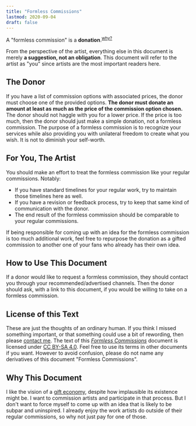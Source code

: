 ```yaml
---
title: "Formless Commissions"
lastmod: 2020-09-04
draft: false
---
```


A "formless commission" is a **donation**.<sup>[why?](#why-this-document)</sup>

From the perspective of the artist, everything else in this document is merely **a suggestion, not an obligation**.
This document will refer to the artist as "you" since artists are the most important readers here.

## The Donor

If you have a list of commission options with associated prices, the donor must choose one of the provided options.
**The donor must donate an amount at least as much as the price of the commission option chosen.**
The donor should not haggle with you for a lower price.
If the price is too much, then the donor should just make a simple donation, not a formless commission.
The purpose of a formless commission is to recognize your services while also providing you with unilateral freedom to create what you wish.
It is not to diminish your self-worth.

## For You, The Artist

You should make an effort to treat the formless commission like your regular commissions.
Notably:

* If you have standard timelines for your regular work, try to maintain those timelines here as well.
* If you have a revision or feedback process, try to keep that same kind of communication with the donor.
* The end result of the formless commission should be comparable to your regular commissions.

If being responsible for coming up with an idea for the formless commission is too much additional work, feel free to repurpose the donation as a gifted commission to another one of your fans who already has their own idea.

## How to Use This Document

If a donor would like to request a formless commission, they should contact you through your recommended/advertised channels.
Then the donor should ask, with a link to this document, if you would be willing to take on a formless commission.

## License of this Text

These are just the thoughts of an ordinary human.
If you think I missed something important, or that something could use a bit of rewording, then please [contact me](/about-me/).
The text of this [*Formless Commissions*](/formless/) document is licensed under [CC BY-SA 4.0](https://creativecommons.org/licenses/by-sa/4.0/).
Feel free to use its terms in other documents if you want.
However to avoid confusion, please do not name any derivatives of this document "Formless Commissions".

<div class="note">

## Why This Document

I like the vision of a [gift economy](https://en.wikipedia.org/wiki/Gift_economy), despite how implausible its existence might be.
I want to commission artists and participate in that process.
But I don't want to force myself to come up with an idea that is likely to be subpar and uninspired.
I already enjoy the work artists do outside of their regular commissions, so why not just pay for one of those.

</div>
